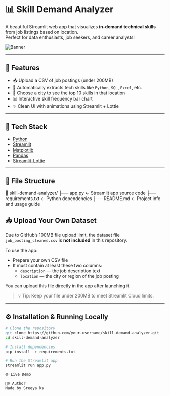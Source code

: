 # 📊 Skill Demand Analyzer

A beautiful Streamlit web app that visualizes **in-demand technical skills** from job listings based on location.  
Perfect for data enthusiasts, job seekers, and career analysts!

![Banner](https://cdn-icons-png.flaticon.com/512/9046/9046845.png)

---

## 🚀 Features

- 📥 Upload a CSV of job postings (under 200MB)
- 🧠 Automatically extracts tech skills like `Python`, `SQL`, `Excel`, etc.
- 📍 Choose a city to see the top 10 skills in that location
- 📊 Interactive skill frequency bar chart
- ✨ Clean UI with animations using Streamlit + Lottie

---

## 🔧 Tech Stack

- [Python](https://www.python.org/)
- [Streamlit](https://streamlit.io/)
- [Matplotlib](https://matplotlib.org/)
- [Pandas](https://pandas.pydata.org/)
- [Streamlit-Lottie](https://github.com/andfanilo/streamlit-lottie)

---

## 📂 File Structure

📁 skill-demand-analyzer/
├── app.py ← Streamlit app source code
├── requirements.txt ← Python dependencies
├── README.md ← Project info and usage guide

## 📥 Upload Your Own Dataset

Due to GitHub’s 100MB file upload limit, the dataset file `job_posting_cleaned.csv` is **not included** in this repository.

To use the app:
- Prepare your own CSV file
- It must contain at least these two columns:
  - `description` — the job description text
  - `location` — the city or region of the job posting

You can upload this file directly in the app after launching it.

> 💡 Tip: Keep your file under 200MB to meet Streamlit Cloud limits.

---

## ⚙️ Installation & Running Locally

```bash
# Clone the repository
git clone https://github.com/your-username/skill-demand-analyzer.git
cd skill-demand-analyzer

# Install dependencies
pip install -r requirements.txt

# Run the Streamlit app
streamlit run app.py

🌐 Live Demo

🙋‍♀️ Author
Made by Sreeya ks
